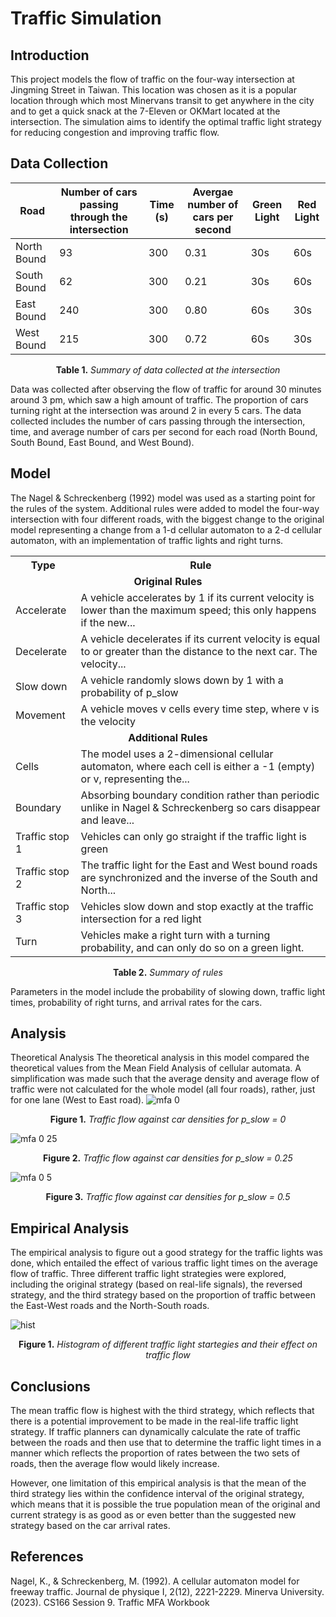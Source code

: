 
# Traffic Simulation

## Introduction
This project models the flow of traffic on the four-way intersection at Jingming Street in Taiwan. This location was chosen as it is a popular location through which most Minervans transit to get anywhere in the city and to get a quick snack at the 7-Eleven or OKMart located at the intersection. The simulation aims to identify the optimal traffic light strategy for reducing congestion and improving traffic flow.

## Data Collection
| Road | Number of cars passing through the intersection | Time (s) | Avergae number of cars per second | Green Light | Red Light|
| -------- | -------- | -------- | -------- | -------- | -------- |
| North Bound | 93 | 300 | 0.31 | 30s | 60s |
| South Bound | 62 | 300 | 0.21 | 30s | 60s |
| East Bound | 240 | 300 | 0.80 | 60s | 30s |
| West Bound | 215 | 300 | 0.72 | 60s | 30s |
<p style="text-align: center;"><strong> Table 1.</strong><em> Summary of data collected at the intersection</em></p>

Data was collected after observing the flow of traffic for around 30 minutes around 3 pm, which saw a high amount of traffic. The proportion of cars turning right at the intersection was around 2 in every 5 cars. The data collected includes the number of cars passing through the intersection, time, and average number of cars per second for each road (North Bound, South Bound, East Bound, and West Bound).

## Model
The Nagel & Schreckenberg (1992) model was used as a starting point for the rules of the system. Additional rules were added to model the four-way intersection with four different roads, with the biggest change to the original model representing a change from a 1-d cellular automaton to a 2-d cellular automaton, with an implementation of traffic lights and right turns.

<table>
  <tr>
    <th>Type</th>
    <th>Rule</th>
  </tr>
  <tr>
    <td colspan="2" align="center"><b>Original Rules</b></td>
  </tr>
  <tr>
    <td>Accelerate</td>
    <td>A vehicle accelerates by 1 if its current velocity is lower than the maximum speed; this only happens if the new...</td>
  </tr>
  <tr>
    <td>Decelerate</td>
    <td>A vehicle decelerates if its current velocity is equal to or greater than the distance to the next car. The velocity...</td>
  </tr>
  <tr>
    <td>Slow down</td>
    <td>A vehicle randomly slows down by 1 with a probability of p_slow</td>
  </tr>
  <tr>
    <td>Movement</td>
    <td>A vehicle moves v cells every time step, where v is the velocity</td>
  </tr>
  <tr>
    <td colspan="2" align="center"><b>Additional Rules</b></td>
  </tr>
  <tr>
    <td>Cells</td>
    <td>The model uses a 2-dimensional cellular automaton, where each cell is either a -1 (empty) or v, representing the...</td>
  </tr>
  <tr>
    <td>Boundary</td>
    <td>Absorbing boundary condition rather than periodic unlike in Nagel & Schreckenberg so cars disappear and leave...</td>
  </tr>
  <tr>
    <td>Traffic stop 1</td>
    <td>Vehicles can only go straight if the traffic light is green</td>
  </tr>
  <tr>
    <td>Traffic stop 2</td>
    <td>The traffic light for the East and West bound roads are synchronized and the inverse of the South and North...</td>
  </tr>
  <tr>
    <td>Traffic stop 3</td>
    <td>Vehicles slow down and stop exactly at the traffic intersection for a red light</td>
  </tr>
  <tr>
    <td>Turn</td>
    <td>Vehicles make a right turn with a turning probability, and can only do so on a green light.</td>
  </tr>
</table>
<p style="text-align: center;"><strong> Table 2.</strong><em> Summary of rules</em></p>

Parameters in the model include the probability of slowing down, traffic light times, probability of right turns, and arrival rates for the cars.

## Analysis
Theoretical Analysis
The theoretical analysis in this model compared the theoretical values from the Mean Field Analysis of cellular automata. A simplification was made such that the average density and average flow of traffic were not calculated for the whole model (all four roads), rather, just for one lane (West to East road).
![mfa 0](https://user-images.githubusercontent.com/84438477/235646852-cc20a387-39d1-4df7-8eff-83801924b9ca.png)
<p style="text-align: center;"><strong> Figure 1.</strong><em> Traffic flow against car densities for p_slow = 0</em></p>

![mfa 0 25](https://user-images.githubusercontent.com/84438477/235647122-02908ef3-012e-4b77-9f1d-32792095fea4.png)
<p style="text-align: center;"><strong> Figure 2.</strong><em> Traffic flow against car densities for p_slow = 0.25</em></p>

![mfa 0 5](https://user-images.githubusercontent.com/84438477/235647211-934e4130-f8b7-46c6-93b7-ee6568ebf5f4.png)
<p style="text-align: center;"><strong> Figure 3.</strong><em> Traffic flow against car densities for p_slow = 0.5</em></p>

## Empirical Analysis
The empirical analysis to figure out a good strategy for the traffic lights was done, which entailed the effect of various traffic light times on the average flow of traffic. Three different traffic light strategies were explored, including the original strategy (based on real-life signals), the reversed strategy, and the third strategy based on the proportion of traffic between the East-West roads and the North-South roads.

![hist](https://user-images.githubusercontent.com/84438477/235647254-18aa4692-a31c-465f-a429-cf74074fcfd8.png)
<p style="text-align: center;"><strong> Figure 1.</strong><em> Histogram of different traffic light startegies and their effect on traffic flow</em></p>

## Conclusions
The mean traffic flow is highest with the third strategy, which reflects that there is a potential improvement to be made in the real-life traffic light strategy. If traffic planners can dynamically calculate the rate of traffic between the roads and then use that to determine the traffic light times in a manner which reflects the proportion of rates between the two sets of roads, then the average flow would likely increase.

However, one limitation of this empirical analysis is that the mean of the third strategy lies within the confidence interval of the original strategy, which means that it is possible the true population mean of the original and current strategy is as good as or even better than the suggested new strategy based on the car arrival rates.

## References
Nagel, K., & Schreckenberg, M. (1992). A cellular automaton model for freeway traffic. Journal de physique I, 2(12), 2221-2229.
Minerva University. (2023). CS166 Session 9. Traffic MFA Workbook

